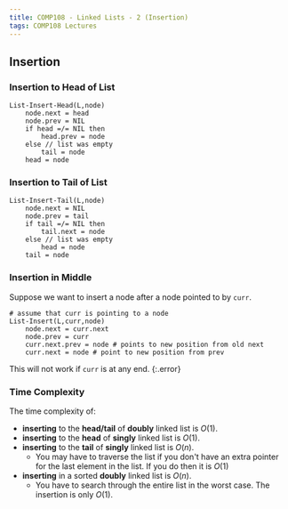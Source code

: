 ```yaml
---
title: COMP108 - Linked Lists - 2 (Insertion)
tags: COMP108 Lectures
---
```

## Insertion
### Insertion to Head of List

```
List-Insert-Head(L,node)
	node.next = head
	node.prev = NIL
	if head =/= NIL then
		head.prev = node
	else // list was empty
		tail = node
	head = node
```

### Insertion to Tail of List

```
List-Insert-Tail(L,node)
	node.next = NIL
	node.prev = tail
	if tail =/= NIL then
		tail.next = node
	else // list was empty
		head = node
	tail = node
```

### Insertion in Middle
Suppose we want to insert a node after a node pointed to by `curr`.

```
# assume that curr is pointing to a node
List-Insert(L,curr,node)
	node.next = curr.next
	node.prev = curr
	curr.next.prev = node # points to new position from old next
	curr.next = node # point to new position from prev
```

This will not work if `curr` is at any end.
{:.error}

### Time Complexity
The time complexity of:

* **inserting** to the **head/tail** of **doubly** linked list is $O(1)$.
* **inserting** to the **head** of **singly** linked list is $O(1)$.
* **inserting** to the **tail** of **singly** linked list is $O(n)$.
	* You may have to traverse the list if you don't have an extra pointer for the last element in the list. If you do then it is $O(1)$
* **inserting** in a sorted **doubly** linked list is $O(n)$.
	* You have to search through the entire list in the worst case. The insertion is only $O(1)$.